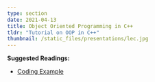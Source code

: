 ```yaml
---
type: section
date: 2021-04-13
title: Object Oriented Programming in C++
tldr: "Tutorial on OOP in C++"
thumbnail: /static_files/presentations/lec.jpg
---
```

**Suggested Readings:**
- [Coding Example](../static_files/LectureNotes/oop_cpp_tutorial.zip)
